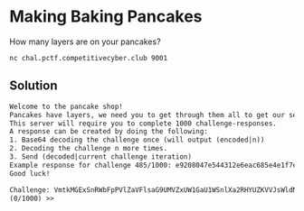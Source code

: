 # Making Baking Pancakes

How many layers are on your pancakes?

`nc chal.pctf.competitivecyber.club 9001`

## Solution

```txt
Welcome to the pancake shop!
Pancakes have layers, we need you to get through them all to get our secret pancake mix formula.
This server will require you to complete 1000 challenge-responses.
A response can be created by doing the following:
1. Base64 decoding the challenge once (will output (encoded|n))
2. Decoding the challenge n more times.
3. Send (decoded|current challenge iteration)
Example response for challenge 485/1000: e9208047e544312e6eac685e4e1f7e20|485
Good luck!

Challenge: VmtkMGExSnRWbFpPVlZaVFlsaG9UMVZxUW1GaU1WSnlXa2RHYUZKVVJsWldNV2h6VkcxV2NrNVhPVlZXVmtwUFZGWmFjbVZXVm5Sa1JUVlhUVmQwTkZaSE1IaFNNa3BXVGxoR1ZsWkVRVGs9fDQ=
(0/1000) >>
```
